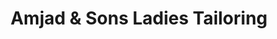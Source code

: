 ---
title: "Amjad & Sons Ladies Tailoring"
url: /karachi/amjad-and-sons-ladies-tailoring/
shop: tailor
---